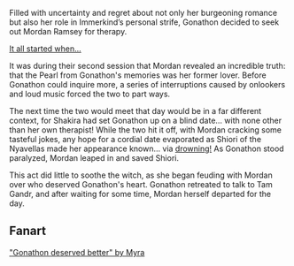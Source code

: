 <!-- title: A Powerful Dynamic -->

Filled with uncertainty and regret about not only her burgeoning romance but also her role in Immerkind’s personal strife, Gonathon decided to seek out Mordan Ramsey for therapy.

[It all started when...](#embed:https://www.youtube.com/live/BSPi8sTHdAY?si=HuJGqNlAEL-FbZ4D&t=1911)

It was during their second session that Mordan revealed an incredible truth: that the Pearl from Gonathon's memories was her former lover. Before Gonathon could inquire more, a series of interruptions caused by onlookers and loud music forced the two to part ways.

The next time the two would meet that day would be in a far different context, for Shakira had set Gonathon up on a blind date… with none other than her own therapist! While the two hit it off, with Mordan cracking some tasteful jokes, any hope for a cordial date evaporated as Shiori of the Nyavellas made her appearance known… via [drowning!](https://www.youtube.com/live/BSPi8sTHdAY?si=s74DixP72y3OXh2q&t=11636) As Gonathon stood paralyzed, Mordan leaped in and saved Shiori.

This act did little to soothe the witch, as she began feuding with Mordan over who deserved Gonathon's heart. Gonathon retreated to talk to Tam Gandr, and after waiting for some time, Mordan herself departed for the day.

## Fanart

["Gonathon deserved better" by Myra](https://x.com/maybe_myra28/status/1920143568561180880)